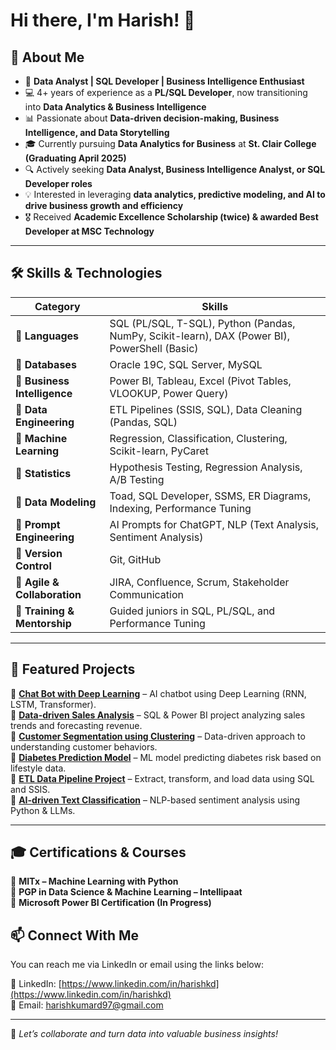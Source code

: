 # Hi there, I'm Harish! 👋  

## 🚀 About Me  

- 🎯 **Data Analyst | SQL Developer | Business Intelligence Enthusiast**  
- 💻 4+ years of experience as a **PL/SQL Developer**, now transitioning into **Data Analytics & Business Intelligence**  
- 📊 Passionate about **Data-driven decision-making, Business Intelligence, and Data Storytelling**  
- 🎓 Currently pursuing **Data Analytics for Business** at **St. Clair College (Graduating April 2025)**  
- 🔍 Actively seeking **Data Analyst, Business Intelligence Analyst, or SQL Developer roles**  
- 💡 Interested in leveraging **data analytics, predictive modeling, and AI to drive business growth and efficiency**  
- 🎖️ Received **Academic Excellence Scholarship (twice) & awarded **Best Developer** at MSC Technology**  

---

## 🛠️ Skills & Technologies  

| **Category**              | **Skills** |
|---------------------------|--------------------------------------------------------------------------------------------------------------------------------------------------------------------------|
| **📌 Languages**          | SQL (PL/SQL, T-SQL), Python (Pandas, NumPy, Scikit-learn), DAX (Power BI), PowerShell (Basic) |
| **📌 Databases**         | Oracle 19C, SQL Server, MySQL |
| **📌 Business Intelligence** | Power BI, Tableau, Excel (Pivot Tables, VLOOKUP, Power Query) |
| **📌 Data Engineering**   | ETL Pipelines (SSIS, SQL), Data Cleaning (Pandas, SQL) |
| **📌 Machine Learning**   | Regression, Classification, Clustering, Scikit-learn, PyCaret |
| **📌 Statistics**         | Hypothesis Testing, Regression Analysis, A/B Testing |
| **📌 Data Modeling**      | Toad, SQL Developer, SSMS, ER Diagrams, Indexing, Performance Tuning |
| **📌 Prompt Engineering** | AI Prompts for ChatGPT, NLP (Text Analysis, Sentiment Analysis) |
| **📌 Version Control**    | Git, GitHub |
| **📌 Agile & Collaboration** | JIRA, Confluence, Scrum, Stakeholder Communication |
| **📌 Training & Mentorship** | Guided juniors in SQL, PL/SQL, and Performance Tuning |

---

## 📂 Featured Projects  
🔹 **[Chat Bot with Deep Learning](https://github.com/harrisd97/Chat-Bot-DeepLearning)** – AI chatbot using Deep Learning (RNN, LSTM, Transformer).  
🔹 **[Data-driven Sales Analysis](https://github.com/yourrepo)** – SQL & Power BI project analyzing sales trends and forecasting revenue.  
🔹 **[Customer Segmentation using Clustering](https://github.com/yourrepo)** – Data-driven approach to understanding customer behaviors.  
🔹 **[Diabetes Prediction Model](https://github.com/yourrepo)** – ML model predicting diabetes risk based on lifestyle data.  
🔹 **[ETL Data Pipeline Project](https://github.com/yourrepo)** – Extract, transform, and load data using SQL and SSIS.  
🔹 **[AI-driven Text Classification](https://github.com/yourrepo)** – NLP-based sentiment analysis using Python & LLMs.  

---

## 🎓 Certifications & Courses  

📜 **MITx – Machine Learning with Python**  
📜 **PGP in Data Science & Machine Learning – Intellipaat**  
📜 **Microsoft Power BI Certification (In Progress)**  

## 📫 Connect With Me

You can reach me via LinkedIn or email using the links below:

🔗 LinkedIn: [https://www.linkedin.com/in/harishkd](https://www.linkedin.com/in/harishkd)  
📧 Email: [harishkumard97@gmail.com](mailto:harishkumard97@gmail.com)

---

🚀 *Let’s collaborate and turn data into valuable business insights!*

